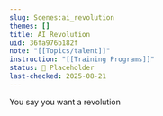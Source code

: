 ```yaml
---
slug: Scenes:ai_revolution
themes: []
title: AI Revolution
uid: 36fa976b182f
note: "[[Topics/talent]]"
instruction: "[[Training Programs]]"
status: 🔳 Placeholder
last-checked: 2025-08-21
---
```

You say you want a revolution